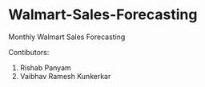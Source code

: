 # Walmart-Sales-Forecasting
Monthly Walmart Sales Forecasting

Contibutors:
  1. Rishab Panyam
  2. Vaibhav Ramesh Kunkerkar
